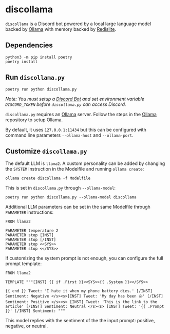 # discollama

`discollama` is a Discord bot powered by a local large language model backed by [Ollama](https://github.com/jmorganca/ollama) with memory backed by [Redislite](https://github.com/yahoo/redislite).

## Dependencies

```
python3 -m pip install poetry
poetry install
```

## Run `discollama.py`

```
poetry run python discollama.py
```

_Note: You must setup a [Discord Bot](https://discord.com/developers/applications) and set environment variable `DISCORD_TOKEN` before `discollama.py` can access Discord._

`discollama.py` requires an [Ollama](https://github.com/jmorganca/ollama) server. Follow the steps in the [Ollama](https://github.com/jmorganca/ollama) repository to setup Ollama.

By default, it uses `127.0.0.1:11434` but this can be configured with command line parameters `--ollama-host` and `--ollama-port`.

## Customize `discollama.py`

The default LLM is `llama2`. A custom personality can be added by changing the `SYSTEM` instruction in the Modelfile and running `ollama create`:

```
ollama create discollama -f Modelfile
```

This is set in `discollama.py` through `--ollama-model`:

```
poetry run python discollama.py --ollama-model discollama
```

Additional LLM parameters can be set in the same Modelfile through `PARAMETER` instructions:

```
FROM llama2

PARAMETER temperature 2
PARAMETER stop [INST]
PARAMETER stop [/INST]
PARAMETER stop <<SYS>>
PARAMETER stop <</SYS>>
```

If customizing the system prompt is not enough, you can configure the full prompt template:

```
FROM llama2

TEMPLATE """[INST] {{ if .First }}<<SYS>>{{ .System }}<</SYS>>

{{ end }} Tweet: 'I hate it when my phone battery dies.' [/INST] Sentiment: Negative </s><s>[INST] Tweet: 'My day has been 👍' [/INST] Sentiment: Positive </s><s> [INST] Tweet: 'This is the link to the article' [/INST] Sentiment: Neutral </s><s> [INST] Tweet: '{{ .Prompt }}' [/INST] Sentiment: """
```

This model replies with the sentiment of the the input prompt: positive, negative, or neutral.
